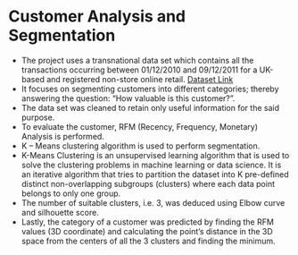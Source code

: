 # Customer Analysis and Segmentation

- The project uses a transnational data set which contains all the transactions occurring between 01/12/2010 and 09/12/2011 for a UK-based and
registered non-store online retail. <a href = "https://archive.ics.uci.edu/ml/datasets/online+retail">Dataset Link</a>
- It focuses on segmenting customers into different categories; thereby answering the 
question: “How valuable is this customer?”.
- The data set was cleaned to retain only useful information for the said purpose.
- To evaluate the customer, RFM (Recency, Frequency, Monetary) Analysis is 
performed.
- K – Means clustering algorithm is used to perform segmentation.
- K-Means Clustering is an unsupervised learning algorithm that is used to solve the 
clustering problems in machine learning or data science. It is an iterative algorithm that 
tries to partition the dataset into K pre-defined distinct non-overlapping subgroups 
(clusters) where each data point belongs to only one group. 
- The number of suitable clusters, i.e. 3, was deduced using Elbow curve and silhouette score.
- Lastly, the category of a customer was predicted by finding the RFM values (3D coordinate) and calculating the point’s distance in the 3D space from the centers of 
all the 3 clusters and finding the minimum.
